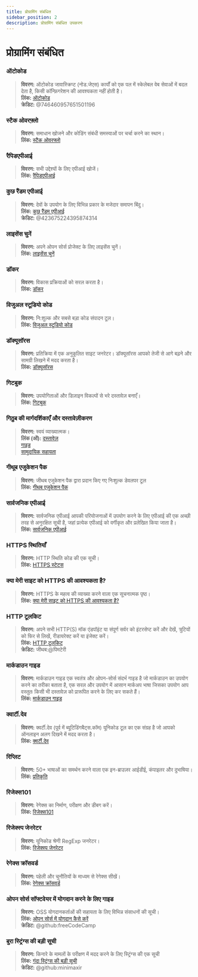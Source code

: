 ```yaml
---
title: प्रोग्रामिंग संबंधित
sidebar_position: 2
description: प्रोग्रामिंग संबंधित उपकरण
---
```


# प्रोग्रामिंग संबंधित

### **ऑटोकोड**
> __विवरण:__ ऑटोकोड जावास्क्रिप्ट (नोड.जेएस) कार्यों को एक पल में स्केलेबल वेब सेवाओं में बदल देता है, किसी कॉन्फ़िगरेशन की आवश्यकता नहीं होती है। <br/>
__लिंक:__ [ऑटोकोड](https://autocode.com/) <br/>
__क्रेडिट:__ @746460957651501196
### **स्टैक ओवरफ़्लो**
> __विवरण:__ समाधान खोजने और कोडिंग संबंधी समस्याओं पर चर्चा करने का स्थान। <br/>
__लिंक:__ [स्टैक ओवरफ्लो](https://stackoverflow.com/)

### **रैपिडएपीआई**
> __विवरण:__ सभी उद्देश्यों के लिए एपीआई खोजें। <br/>
__लिंक:__ [रैपिडएपीआई](https://rapidapi.com/)

### **कुछ रैंडम एपीआई**
> __विवरण:__ देवों के उपयोग के लिए विभिन्न प्रकार के मजेदार समापन बिंदु। <br/>
__लिंक:__ [कुछ रैंडम एपीआई](https://some-random-api.ml/) <br/>
__क्रेडिट:__ @423675224395874314

### **लाइसेंस चुनें**
> __विवरण:__ अपने ओपन सोर्स प्रोजेक्ट के लिए लाइसेंस चुनें। <br/>
__लिंक:__ [लाइसेंस चुनें](https://choosealicense.com/)

### **डॉकर**
> __विवरण:__ विकास प्रक्रियाओं को सरल करता है। <br/>
__लिंक:__ [डॉकर](https://www.docker.com/)

### **विजुअल स्टूडियो कोड**
> __विवरण:__ नि:शुल्क और सबसे बड़ा कोड संपादन टूल। <br/>
__लिंक:__ [विजुअल स्टूडियो कोड](https://code.visualstudio.com)

### **डॉक्यूसॉरस**
> __विवरण:__ प्रतिक्रिया में एक अनुकूलित साइट जनरेटर। डॉक्यूसॉरस आपको तेजी से आगे बढ़ने और सामग्री लिखने में मदद करता है। <br/>
__लिंक:__ [डॉक्यूसॉरस](https://docusaurus.io/)

### **गिटबुक**
> __विवरण:__ उपयोगिताओं और डिज़ाइन विकल्पों से भरे दस्तावेज़ बनाएँ। <br/>
__लिंक:__ [गिटबुक](https://www.gitbook.com/)

### **गिठुब की मार्गदर्शिकाएँ और दस्तावेज़ीकरण**
> __विवरण:__ स्वयं व्याख्यात्मक। <br/>
__लिंक (ओं):__
[दस्तावेज़](https://docs.github.com/en) <br/>
[गाइड](https://guides.github.com/) <br/>
[सामुदायिक सहायता](https://github.community/)

### **गीथूब एजुकेशन पैक**
> __विवरण:__ जीथब एजुकेशन पैक द्वारा प्रदान किए गए निःशुल्क डेवलपर टूल <br/>
__लिंक:__ [गीथब एजुकेशन पैक](https://education.github.com/)

### **सार्वजनिक एपीआई**
> __विवरण:__ सार्वजनिक एपीआई आपकी परियोजनाओं में उपयोग करने के लिए एपीआई की एक अच्छी तरह से अनुरक्षित सूची है, जहां प्रत्येक एपीआई को वर्गीकृत और प्रलेखित किया जाता है। <br/>
__लिंक:__ [सार्वजनिक एपीआई](https://github.com/public-apis/public-apis)

### **HTTPS स्थितियाँ**
> __विवरण:__ HTTP स्थिति कोड की एक सूची। <br/>
__लिंक:__ [HTTPS स्टेटस](https://httpstatuses.com/)

### **क्या मेरी साइट को HTTPS की आवश्यकता है?**
> __विवरण:__ HTTPS के महत्व की व्याख्या करने वाला एक सूचनात्मक पृष्ठ। <br/>
__लिंक:__ [क्या मेरी साइट को HTTPS की आवश्यकता है?](https://doesmysiteneedhttps.com/)

### **HTTP टूलकिट**
> __विवरण:__ अपने सभी HTTP(S) मॉक एंडपॉइंट या संपूर्ण सर्वर को इंटरसेप्ट करें और देखें, त्रुटियों को फिर से लिखें, रीडायरेक्ट करें या इंजेक्ट करें। <br/>
__लिंक:__ [HTTP टूलकिट](https://httptoolkit.tech/) <br/>
__क्रेडिट:__ जीथब:@पिमटेरी

### **मार्कडाउन गाइड**
> __विवरण:__ मार्कडाउन गाइड एक स्वतंत्र और ओपन-सोर्स संदर्भ गाइड है जो मार्कडाउन का उपयोग करने का तरीका बताता है, एक सरल और उपयोग में आसान मार्कअप भाषा जिसका उपयोग आप वस्तुतः किसी भी दस्तावेज़ को प्रारूपित करने के लिए कर सकते हैं। <br/>
__लिंक:__ [मार्कडाउन गाइड](https://www.markdownguide.org/)

### **क्वार्टी.देव**
> __विवरण:__ क्वर्टी.देव (पूर्व में ब्यूटिडिंगबैट्स.कॉम) यूनिकोड टूल का एक संग्रह है जो आपको ऑनलाइन अलग दिखने में मदद करता है। <br/>
__लिंक:__ [क्वर्टी.देव](https://qwerty.dev/)

### **रिप्लिट**
> __विवरण:__ 50+ भाषाओं का समर्थन करने वाला एक इन-ब्राउज़र आईडीई, कंपाइलर और दुभाषिया। <br/>
__लिंक:__ [प्रतिकृति](https://replit.com/)

### **रिजेक्स101**
> __विवरण:__ रेगेक्स का निर्माण, परीक्षण और डीबग करें। <br/>
__लिंक:__ [रिजेक्स101](https://regex101.com/)

### **रिजेक्स्प जेनरेटर**
> __विवरण:__ यूनिकोड श्रेणी RegExp जनरेटर। <br/>
__लिंक:__ [रिजेक्स्प जेनरेटर](https://apps.timwhitlock.info/js/regex#)

### **रेगेक्स क्रॉसवर्ड**
> __विवरण:__ पहेली और चुनौतियों के माध्यम से रेगेक्स सीखें। <br/>
__लिंक:__ [रेगेक्स क्रॉसवर्ड](https://regexcrossword.com/)

### **ओपन सोर्स सॉफ्टवेयर में योगदान करने के लिए गाइड**
> __विवरण:__ OSS योगदानकर्ताओं की सहायता के लिए विभिन्न संसाधनों की सूची। <br/>
__लिंक:__ [ओपन सोर्स में योगदान कैसे करें](https://github.com/freeCodeCamp/how-to-contribute-to-open-source) <br/>
__क्रेडिट:__ @github:freeCodeCamp

### **बुरा स्ट्रिंग्स की बड़ी सूची**
> __विवरण:__ किनारे के मामलों के परीक्षण में मदद करने के लिए स्ट्रिंग्स की एक सूची <br/>
__लिंक:__ [गंदा स्ट्रिंग्स की बड़ी सूची](https://github.com/minimaxir/big-list-of-naughty-strings) <br/>
__क्रेडिट:__ @github:minimaxir
